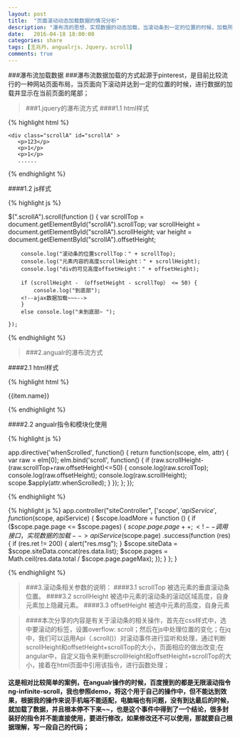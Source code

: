 ```yaml
---
layout: post
title:  "页面滚动动态加载数据的情况分析"
description: "瀑布流的思想，实现数据的动态加载，当滚动条到一定的位置的时候，加载所需的数据，降低了页面的复杂性，对触屏的设备更加友好！"
date:   2016-04-18 18:00:00
categories: share
tags: [王兆丹，angualrjs，Jquery，scroll]
comments: true
---
```




###瀑布流加载数据
###瀑布流数据加载的方式起源于pinterest，是目前比较流行的一种网站页面布局，当页面向下滚动并达到一定的位置的时候，进行数据的加载并显示在当前页面的尾部；


>###1.jquery的瀑布流方式
####1.1 html样式

{% highlight html %}

	<div class="scrollA" id="scrollA" >
       <p>123</p>
       <p>1</p>
       <p>1</p>
       ......
   </div>
   
{% endhighlight %}


####1.2 js样式

{% highlight js %}

<!--调用接口.scroll（），当触发滚动时间的时候，执行函数-->
 $(".scrollA").scroll(function () {
         <!--获取滚动条的位置-->
        var scrollTop = document.getElementById("scrollA").scrollTop;
        <!--获取滚动区域的位置-->
        var scrollHeight = document.getElementById("scrollA").scrollHeight;
        <!--获取内容的可见区域的高度-->
        var height = document.getElementById("scrollA").offsetHeight;

        console.log("滚动条的位置scrollTop：" + scrollTop);
        console.log("元素内容的高度scrollHeight：" + scrollHeight);
        console.log("div的可见高度offsetHeight：" + offsetHeight);
        
        if (scrollHeight - （offsetHeight - scrollTop） <= 50) {
            console.log("到底部");
        <!--ajax数据加载~~~-->
        }
        else console.log("未到底部~ ");

    }); 
{% endhighlight %}





>###2.angualr的瀑布流方式

####2.1 html样式

{% highlight html %}
<!--“when-scrolled”，使用自定义的指令，绑定函数-->
 <section class="grid-field grid-conference" when-scrolled="loadMore()">
   <div class="grid-item" ng-repeat="item in siteData">
      <a ng-href="{{item.url}}" target="_blank"> 
      <img class="icon-proj" ng-src="{{item.iconurl}}"> </a>
     <div class="grid-item-desc">{{item.name}}</div>
   </div>
</section>

    
{% endhighlight %}

####2.2 angualr指令和模块化使用


{% highlight js %}
<!--自定义指令-->
app.directive('whenScrolled', function() {
    return function(scope, elm, attr) {
        var raw = elm[0];
        elm.bind('scroll', function() {
            if (raw.scrollHeight-(raw.scrollTop+raw.offsetHeight)<=50) {
                <!--//滚动条的位置：-->console.log(raw.scrollTop);
                <!--//元素内容的高度：-->console.log(raw.offsetHeight);
                <!--//滚动区域的高度：-->console.log(raw.scrollHeight);
                scope.$apply(attr.whenScrolled);
            }
        });
    };
});
 
{% endhighlight %}

{% highlight js %}
app.controller("siteController", ['$scope', 'apiService', function ($scope, apiService) {
$scope.loadMore = function () {
             <!--判断当前的页面是否小于页面的总数-->
            if ($scope.page.page <= $scope.pages) {
                <!--加载下一页面-->
                $scope.page.page++;
                <!--调用接口，实现数据的加载-->
                apiService($scope.page)
                    .success(function (res) {
                        if (res.ret != 200) {
                            alert("res.msg");
                        }
                        $scope.siteData = $scope.siteData.concat(res.data.list);
                        <!--获取页面的总数-->
                        $scope.pages = Math.ceil(res.data.total / $scope.page.pageMax);
                     });
            }
            };
}
 
{% endhighlight %}



>###3.滚动条相关参数的说明：
####3.1 scrollTop  被选元素的垂直滚动条位置。
####3.2 scrollHeight   被选中元素的滚动条的滚动区域高度，自身元素加上隐藏元素。
####3.3 offsetHeight   被选中元素的高度，自身元素





>####本次分享的内容是有关于滚动条的相关操作，首先在css样式中，选中要滚动的标签，设置overflow: scroll；然后在js中处理位置的变化；在jq中，我们可以运用Api（.scroll()）对滚动事件进行监听和处理，通过判断scrollHeight和offsetHeight+scrollTop的大小，页面相应的做出改变;在angular中，自定义指令来判断scrollHeight和offsetHeight+scrollTop的大小，接着在html页面中引用该指令，进行函数处理；

#### 这是相对比较简单的案例，在angualr操作的时候，百度搜到的都是无限滚动指令ng-infinite-scroll，我也参照demo，将这个用于自己的操作中，但不能达到效果，根据我的操作来说手机端不能适配，电脑端也有问题，没有到达最后的时候，就加载了数据，并且根本停不下来~~，也是这个事件中得到了一个结论，很多封装好的指令并不能直接使用，要进行修改，如果修改还不可以使用，那就要自己根据理解，写一段自己的代码；

